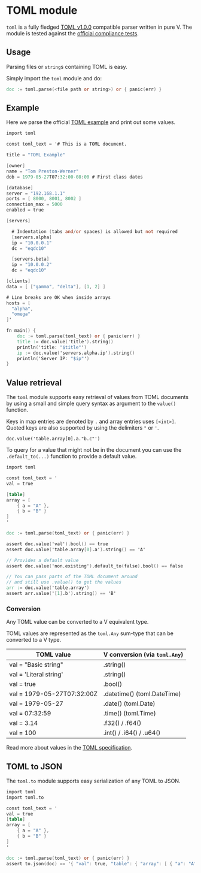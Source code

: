 # TOML module
`toml` is a fully fledged [TOML v1.0.0](https://toml.io/en/v1.0.0) compatible parser written in pure V.
The module is tested against the [official compliance tests](https://github.com/toml-lang/compliance).

## Usage

Parsing files or `string`s containing TOML is easy.

Simply import the `toml` module and do:
```v ignore
doc := toml.parse(<file path or string>) or { panic(err) }
```

## Example

Here we parse the official [TOML example](https://github.com/toml-lang/toml/blob/3b11f6921da7b6f5db37af039aa021fee450c091/README.md#Example)
and print out some values.

```v
import toml

const toml_text = '# This is a TOML document.

title = "TOML Example"

[owner]
name = "Tom Preston-Werner"
dob = 1979-05-27T07:32:00-08:00 # First class dates

[database]
server = "192.168.1.1"
ports = [ 8000, 8001, 8002 ]
connection_max = 5000
enabled = true

[servers]

  # Indentation (tabs and/or spaces) is allowed but not required
  [servers.alpha]
  ip = "10.0.0.1"
  dc = "eqdc10"

  [servers.beta]
  ip = "10.0.0.2"
  dc = "eqdc10"

[clients]
data = [ ["gamma", "delta"], [1, 2] ]

# Line breaks are OK when inside arrays
hosts = [
  "alpha",
  "omega"
]'

fn main() {
	doc := toml.parse(toml_text) or { panic(err) }
	title := doc.value('title').string()
	println('title: "$title"')
	ip := doc.value('servers.alpha.ip').string()
	println('Server IP: "$ip"')
}
```

## Value retrieval

The `toml` module supports easy retrieval of values from
TOML documents by using a small and simple query syntax
as argument to the `value()` function.

Keys in map entries are denoted by `.` and array entries
uses `[<int>]`. Quoted keys are also supported by using
the delimiters `"` or `'`.

`doc.value('table.array[0].a."b.c"')`

To query for a value that might not be in the document you
can use the `.default_to(...)` function to provide a
default value.

```v
import toml

const toml_text = '
val = true

[table]
array = [
	{ a = "A" },
	{ b = "B" }
]
'

doc := toml.parse(toml_text) or { panic(err) }

assert doc.value('val').bool() == true
assert doc.value('table.array[0].a').string() == 'A'

// Provides a default value
assert doc.value('non.existing').default_to(false).bool() == false

// You can pass parts of the TOML document around
// and still use .value() to get the values
arr := doc.value('table.array')
assert arr.value('[1].b').string() == 'B'
```

### Conversion

Any TOML value can be converted to a V equivalent type.

TOML values are represented as the `toml.Any` sum-type that
can be converted to a V type.

|        TOML value          | V conversion (via `toml.Any`) |
| -------------------------- | ----------------------------- |
| val = "Basic string"       |   .string()                   |
| val = 'Literal string'     |   .string()                   |
| val = true                 |     .bool()                   |
| val = 1979-05-27T07:32:00Z | .datetime() (toml.DateTime)   |
| val = 1979-05-27           |     .date() (toml.Date)       |
| val = 07:32:59             |     .time() (toml.Time)       |
| val = 3.14                 |      .f32() / .f64()          |
| val = 100                  |      .int() / .i64() / .u64() |

Read more about values in the [TOML specification](https://toml.io/en/v1.0.0#spec).

## TOML to JSON

The `toml.to` module supports easy serialization of any TOML to JSON.

```v
import toml
import toml.to

const toml_text = '
val = true
[table]
array = [
	{ a = "A" },
	{ b = "B" }
]
'

doc := toml.parse(toml_text) or { panic(err) }
assert to.json(doc) == '{ "val": true, "table": { "array": [ { "a": "A" }, { "b": "B" } ] } }'
```
